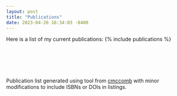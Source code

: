 ```yaml
---
layout: post
title: "Publications"
date: 2023-04-26 16:34:03 -0400
---
```

Here is a list of my current publications:
{% include publications %}

<br />
<br />
<br />
<br />

Publication list generated using tool from [cmccomb](https://cmccomb.com/google-scholar-for-github-pages/) with minor modifications to include ISBNs or DOIs in listings.
